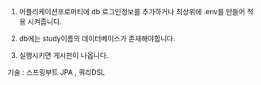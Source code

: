 1. 어플리케이션프로퍼티에 db 로그인정보를 추가하거나 최상위에 .env를 만들어 적용 시켜줍니다.

2. db에는 study이름의 데이터베이스가 존재해야합니다.

3. 실행시키면 게시판이 나옵니다.

기술 : 스프링부트 JPA , 쿼리DSL 

